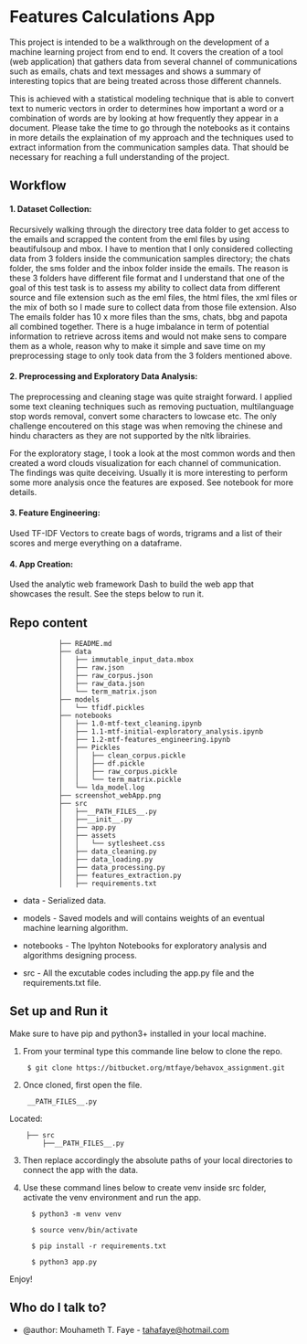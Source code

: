 # Features Calculations App 




This project is intended to be a walkthrough on the development of a machine learning project from end to end. It covers the creation of a tool (web application) that gathers data from several channel of communications such as emails, chats and text messages and shows a summary of interesting topics that are being treated across those different channels.

This is achieved with a statistical modeling technique that is able to convert text to numeric vectors in order to determines how important a word or a combination of words are by looking at how frequently they appear in a document. Please take the time to go through the notebooks as it contains in more details the explaination of my approach and the techniques used to extract information from the communication samples data. That should be necessary for reaching a full understanding of the project.


## Workflow


#### 	1. Dataset Collection:
Recursively walking through the directory tree data folder to get access to the emails and scrapped the content from the eml files by using beautifulsoup and mbox. I have to mention that I only considered collecting data from 3 folders inside the communication samples directory; the chats folder, the sms folder and the inbox folder inside the emails. The reason is these 3 folders have different file format and I understand that one of the goal of this test task is to assess my ability to collect data from different source and file extension such as the eml files, the html files, the xml files or the mix of both so I made sure to collect data from those file extension. Also The emails folder has 10 x more files than the sms, chats, bbg and papota all combined together. There is a huge imbalance in term of potential information to retrieve across items and would not make sens to compare them as a whole, reason why to make it simple and save time on my preprocessing stage to only took data from the 3 folders mentioned above.


#### 	2. Preprocessing and Exploratory Data Analysis: 
The preprocessing and cleaning stage was quite straight forward. I applied some text cleaning techniques such as removing puctuation, multilanguage stop words removal, convert some characters to lowcase etc. The only challenge encoutered on this stage was when removing the chinese and hindu characters as they are not supported by the nltk librairies. 

For the exploratory stage, I took a look at the most common words and then created a word clouds visualization for each channel of communication. The findings was quite deceiving. Usually it is more interesting to perform some more analysis once the features are exposed. See notebook for more details.


#### 	3. Feature Engineering: 
Used TF-IDF Vectors to create bags of words, trigrams and a list of their scores and merge everything on a dataframe.


#### 	4. App Creation:

Used the analytic web framework Dash to build the web app that showcases the result. See the steps below to run it. 





## Repo content 

				├── README.md
				├── data
				│   ├── immutable_input_data.mbox
				│   ├── raw.json
				│   ├── raw_corpus.json
				│   ├── raw_data.json
				│   └── term_matrix.json
				├── models
				│   └── tfidf.pickles
				├── notebooks
				│   ├── 1.0-mtf-text_cleaning.ipynb
				│   ├── 1.1-mtf-initial-exploratory_analysis.ipynb
				│   ├── 1.2-mtf-features_engineering.ipynb
				│   ├── Pickles
				│   │   ├── clean_corpus.pickle
				│   │   ├── df.pickle
				│   │   ├── raw_corpus.pickle
				│   │   └── term_matrix.pickle
				│   └── lda_model.log
				├── screenshot_webApp.png
				├── src
				│   ├──__PATH_FILES__.py
				│   ├──__init__.py
				│   ├── app.py
				│   ├── assets
				│   │   └── sytlesheet.css
				│   ├── data_cleaning.py
				│   ├── data_loading.py
				│   ├── data_processing.py
				│   ├── features_extraction.py
				│   ├── requirements.txt



*	 data - Serialized data.

*	 models - Saved models and will contains weights of an eventual machine learning algorithm.

*	 notebooks - The Ipyhton Notebooks for exploratory analysis and algorithms designing process.

*	 src - All the excutable codes including the app.py file and the requirements.txt file.
		
		
		
		


## Set up and Run it

Make sure to have pip and python3+ installed in your local machine. 


1. From your terminal type this commande line  below to clone the repo. 


		$ git clone https://bitbucket.org/mtfaye/behavox_assignment.git
	 
	
2. Once cloned, first open the file.

	 	__PATH_FILES__.py  


Located:

		├── src
			├──__PATH_FILES__.py


3. Then replace accordingly the absolute paths of your local directories to connect the app with the data. 


4. Use these command lines below to create venv inside src folder, activate the venv environment and run the app.
		
		 $ python3 -m venv venv
		
	     $ source venv/bin/activate
		
	     $ pip install -r requirements.txt
		
	     $ python3 app.py


Enjoy!


## Who do I talk to? ###

* @author: Mouhameth T. Faye - tahafaye@hotmail.com